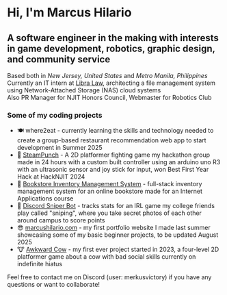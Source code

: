 # Hi, I'm Marcus Hilario  
## A software engineer in the making with interests in game development, robotics, graphic design, and community service  

Based both in _New Jersey, United States_ and _Metro Manila, Philippines_  
Currently an IT intern at [Libra Law](https://www.libralaw.ph/), architecting a file management system using Network-Attached Storage (NAS) cloud systems  
Also PR Manager for NJIT Honors Council, Webmaster for Robotics Club  

### Some of my coding projects    
- 🍽️ where2eat - currently learning the skills and technology needed to create a group-based restaurant recommendation web app to start development in Summer 2025  
- 🥊 [SteamPunch](https://devpost.com/software/steampunch) - A 2D platformer fighting game my hackathon group made in 24 hours with a custom built controller using an arduino uno R3 with an ultrasonic sensor and joy stick for input, won Best First Year Hack at HackNJIT 2024  
- 📕 [Bookstore Inventory Management System](https://web.njit.edu/~mth42/IT202/mth42-IT202-Project/website/) - full-stack inventory management system for an online bookstore made for an Internet Applications course
- 🔫 [Discord Sniper Bot](https://github.com/merkusvictory/sniperbot) - tracks stats for an IRL game my college friends play called "sniping", where you take secret photos of each other around campus to score points  
- 😎 [marcushilario.com](https://www.marcushilario.com) - my first portfolio website I made last summer showcasing some of my basic beginner projects, to be updated August 2025  
- 🐮 [Awkward Cow](https://merkusvictory.itch.io/awkward-cow-demo-v3) - my first ever project started in 2023, a four-level 2D platformer game about a cow with bad social skills currently on indefinite hiatus  

Feel free to contact me on Discord (user: merkusvictory) if you have any questions or want to collaborate!  
